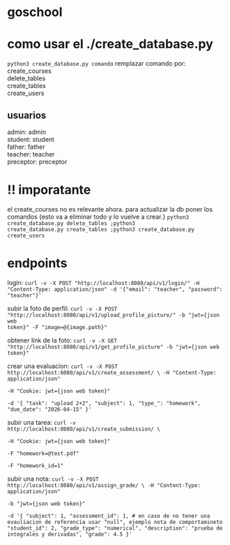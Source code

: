 # goschool

# como usar el ./create_database.py
<code>python3 create_database.py comando</code>
remplazar comando por:
<br>
create_courses
<br>
delete_tables
<br>
create_tables
<br>
create_users

## usuarios
admin: admin
<br>
student: student
<br>
father: father
<br>
teacher: teacher
<br>
preceptor: preceptor

# !! imporatante
el create_courses no es relevante ahora.
para actualizar la db poner los comandos {esto va a eliminar todo y lo vuelve a crear.}
<code>python3 create_database.py delete_tables ;python3 create_database.py create_tables ;python3 create_database.py create_users</code>



# endpoints
login:
<code>curl -v -X POST "http://localhost:8080/api/v1/login/" -H "Content-Type: application/json" -d '{"email": "teacher", "password": "teacher"}'</code>

subir la foto de perfil: 
<code>curl -v -X POST "http://localhost:8080/api/v1/upload_profile_picture/" -b "jwt={json web token}" -F "image=@{image.path}"</code>

obtener link de la foto:
<code>curl -v -X GET "http://localhost:8080/api/v1/get_profile_picture" -b "jwt={json web token}"</code>

crear una evaluacion:
<code>curl -v -X POST http://localhost:8080/api/v1/create_assessment/ \                               -H "Content-Type: application/json" \
  -H "Cookie: jwt={json web token}" \
  -d '{
    "task": "upload 2+2",
    "subject": 1,
    "type_": "homework",
    "due_date": "2026-04-15"
}'</code>


subir una tarea:
<code>curl -v http://localhost:8080/api/v1/create_submission/ \                                 
  -H "Cookie: jwt={json web token}" \
  -F "homework=@test.pdf" \
  -F "homework_id=1"</code>

subir una nota:
<code>curl -v -X POST http://localhost:8080/api/v1/assign_grade/ \  -H "Content-Type: application/json" \
  -b "jwt={json web token}" \
  -d '{
    "subject": 1,
    "assessment_id": 1, # en caso de no tener una evauliacion de referencia usar "null", ejemplo nota de comportamineto
    "student_id": 2,
    "grade_type": "numerical",
    "description": "prueba de integrales y derivadas",
    "grade": 4.5
  }'</code>

